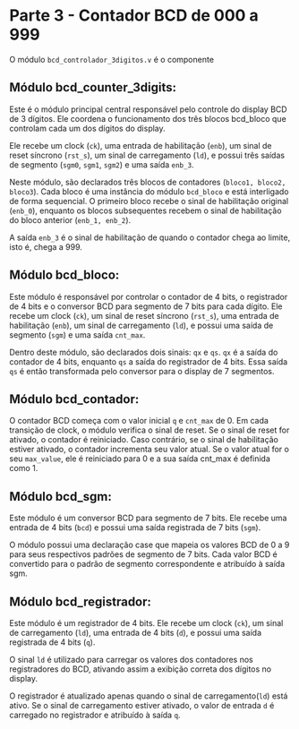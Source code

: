 # Parte 3 - Contador BCD de 000 a 999

O módulo `bcd_controlador_3digitos.v` é o componente


## Módulo bcd_counter_3digits:
Este é o módulo principal central responsável pelo controle do display BCD de 3 dígitos. Ele coordena o funcionamento dos três blocos bcd_bloco que controlam cada um dos dígitos do display.

 Ele recebe um clock (`ck`), uma entrada de habilitação (`enb`), um sinal de reset síncrono (`rst_s`), um sinal de carregamento (`ld`), e possui três saídas de segmento (`sgm0`, `sgm1`, `sgm2`) e uma saída `enb_3`.

Neste módulo, são declarados três blocos de contadores (`bloco1, bloco2, bloco3`). Cada bloco é uma instância do módulo `bcd_bloco` e está interligado de forma sequencial. O primeiro bloco recebe o sinal de habilitação original (`enb_0`), enquanto os blocos subsequentes recebem o sinal de habilitação do bloco anterior (`enb_1, enb_2`).

A saída `enb_3` é o sinal de habilitação de quando o contador chega ao limite, isto é, chega a 999.

## Módulo bcd_bloco:
Este módulo é responsável por controlar o contador de 4 bits, o registrador de 4 bits e o conversor BCD para segmento de 7 bits para cada dígito. Ele recebe um clock (`ck`), um sinal de reset síncrono (`rst_s`), uma entrada de habilitação (`enb`), um sinal de carregamento (`ld`), e possui uma saída de segmento (`sgm`) e uma saída `cnt_max`.

Dentro deste módulo, são declarados dois sinais: `qx` e `qs`. `qx` é a saída do contador de 4 bits, enquanto `qs` a saída do registrador de 4 bits. Essa saída `qs` é então transformada pelo conversor para o display de 7 segmentos.

## Módulo bcd_contador:

O contador BCD começa com o valor inicial `q` e `cnt_max` de 0. Em cada transição de clock, o módulo verifica o sinal de reset. Se o sinal de reset for ativado, o contador é reiniciado. Caso contrário, se o sinal de habilitação estiver ativado, o contador incrementa seu valor atual. Se o valor atual for o seu `max_value`, ele é reiniciado para 0 e a sua saída cnt_max é definida como 1.

## Módulo bcd_sgm:
Este módulo é um conversor BCD para segmento de 7 bits. Ele recebe uma entrada de 4 bits (`bcd`) e possui uma saída registrada de 7 bits (`sgm`).

O módulo possui uma declaração case que mapeia os valores BCD de 0 a 9 para seus respectivos padrões de segmento de 7 bits. Cada valor BCD é convertido para o padrão de segmento correspondente e atribuído à saída sgm.

## Módulo bcd_registrador:
Este módulo é um registrador de 4 bits. Ele recebe um clock (`ck`), um sinal de carregamento (`ld`), uma entrada de 4 bits (`d`), e possui uma saída registrada de 4 bits (`q`).

O sinal `ld` é utilizado para carregar os valores dos contadores nos registradores do BCD, ativando assim a exibição correta dos dígitos no display.

O registrador é atualizado apenas quando o sinal de carregamento(`ld`) está ativo. Se o sinal de carregamento estiver ativado, o valor de entrada `d` é carregado no registrador e atribuído à saída `q`.

